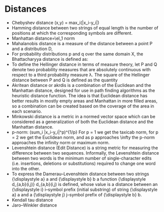 # Distances

- Chebyshev distance (x,y) = max_i(|x_i-y_i|)
- Hamming distance between two strings of equal length is the number of positions at which the corresponding symbols are different.
- Manhattan distance=\el_1 norm
- Mahalanobis distance is a measure of the distance between a point P and a distribution D,
- For probability distributions p and q over the same domain X, the Bhattacharyya distance is defined as:
- To define the Hellinger distance in terms of measure theory, let P and Q denote two probability measures that are absolutely continuous with respect to a third probability measure λ. The square of the Hellinger distance between P and Q is defined as the quantity
- Akritean distance or akrdis is a combination of the Euclidean and the Manhattan distance, designed for use in path finding algorithms as the heuristic distance function. The idea is that Euclidean distance has better results in mostly empty areas and Manhattan in more filled areas, so a combination can be created based on the coverage of the area in each scenario.
- Minkowski distance is a metric in a normed vector space which can be considered as a generalization of both the Euclidean distance and the Manhattan distance.
- p-norm: (sum_i |x_i-y_i|^p)^{1/p}
 For p = 1 we get the taxicab norm, for p = 2 we get the Euclidean norm, and as p approaches  \infty the p-norm approaches the infinity norm or maximum norm.
- Levenshtein distance (Edit Distance) is a string metric for measuring the difference between two sequences. Informally, the Levenshtein distance between two words is the minimum number of single-character edits (i.e. insertions, deletions or substitutions) required to change one word into the other.
- To express the Damerau–Levenshtein distance between two strings {\displaystyle a} a and {\displaystyle b} b a function {\displaystyle d_{a,b}(i,j)} d_{a,b}(i,j) is defined, whose value is a distance between an {\displaystyle i} i–symbol prefix (initial substring) of string {\displaystyle a} a and a {\displaystyle j} j–symbol prefix of {\displaystyle b} b.
- Kendall tau distance
- Jaro–Winkler distance

